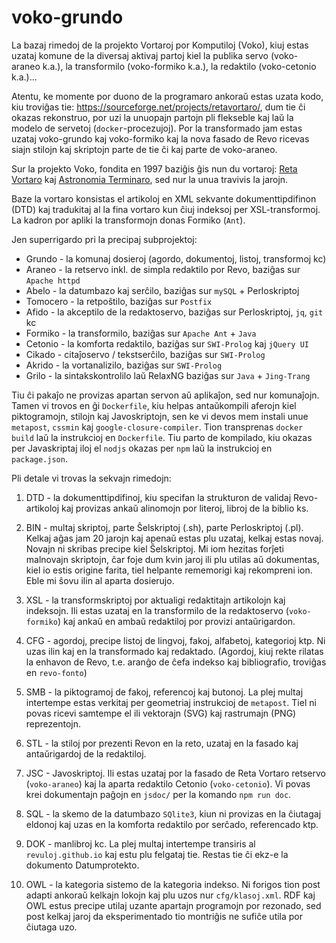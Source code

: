 # voko-grundo

La bazaj rimedoj de la projekto Vortaroj por Komputiloj (Voko), kiuj estas uzataj komune de la diversaj aktivaj partoj kiel la publika servo (voko-araneo k.a.), la transformilo (voko-formiko k.a.), la redaktilo (voko-cetonio k.a.)...

Atentu, ke momente por duono de la programaro ankoraŭ estas uzata kodo, kiu troviĝas tie: https://sourceforge.net/projects/retavortaro/, dum tie ĉi okazas rekonstruo, por uzi la unuopajn partojn pli flekseble kaj laŭ la modelo de servetoj (`docker`-procezujoj). Por la transformado jam estas uzataj voko-grundo kaj voko-formiko
kaj la nova fasado de Revo ricevas siajn stilojn kaj skriptojn parte de tie ĉi kaj parte de voko-araneo.

Sur la projekto Voko, fondita en 1997 baziĝis ĝis nun du vortaroj: [Reta Vortaro](http://reta-voratro.de) kaj 
[Astronomia Terminaro](https://web.archive.org/web/20090709225214/http://www.esperanto.org/AEK/AT),
sed nur la unua travivis la jarojn.

Baze la vortaro konsistas el artikoloj en XML sekvante dokumenttipdifinon (DTD) kaj tradukitaj al la fina vortaro kun ĉiuj indeksoj per XSL-transformoj. La kadron por apliki la transformojn donas Formiko (`Ant`).

Jen superrigardo pri la precipaj subprojektoj:
- Grundo - la komunaj dosieroj (agordo, dokumentoj, listoj, transformoj kc)
- Araneo - la retservo inkl. de simpla redaktilo por Revo, baziĝas sur `Apache httpd`
- Abelo - la datumbazo kaj serĉilo, baziĝas sur `mySQL` + Perloskriptoj
- Tomocero - la retpoŝtilo, baziĝas sur `Postfix`
- Afido - la akceptilo de la redaktoservo, baziĝas sur Perloskriptoj, `jq`, `git` kc
- Formiko - la transformilo, baziĝas sur `Apache Ant` + `Java`
- Cetonio - la komforta redaktilo, baziĝas sur `SWI-Prolog` kaj `jQuery UI`
- Cikado - citaĵoservo / tekstserĉilo, baziĝas sur `SWI-Prolog`
- Akrido - la vortanalizilo, baziĝas sur `SWI-Prolog` 
- Grilo - la sintakskontrolilo laŭ RelaxNG baziĝas sur `Java` + `Jing-Trang`

Tiu ĉi pakaĵo ne provizas apartan servon aŭ aplikaĵon, sed nur komunaĵojn. Tamen vi trovos en ĝi `Dockerfile`, kiu helpas antaŭkompili aferojn kiel piktogramojn, stilojn kaj Javoskriptojn, sen ke vi devos mem instali unue `metapost`, `cssmin` kaj `google-closure-compiler`. Tion transprenas `docker build` laŭ la instrukcioj en `Dockerfile`. Tiu parto de kompilado, kiu okazas per Javaskriptaj iloj el `nodjs` okazas per `npm` laŭ la instrukcioj en `package.json`.

Pli detale vi trovas la sekvajn rimedojn:

1. DTD - la dokumenttipdifinoj, kiu specifan la strukturon de validaj Revo-artikoloj kaj provizas ankaŭ 
alinomojn por literoj, libroj de la biblio ks.

1. BIN - multaj skriptoj, parte Ŝelskriptoj (.sh), parte Perloskriptoj (.pl). Kelkaj aĝas jam 20 jarojn kaj apenaŭ estas plu uzataj, kelkaj estas novaj. Novajn ni skribas precipe kiel Ŝelskriptoj. Mi iom hezitas forĵeti malnovajn skriptojn, ĉar foje dum kvin jaroj ili plu utilas aŭ dokumentas, kiel io estis origine farita, tiel helpante rememorigi kaj rekompreni ion. Eble mi ŝovu ilin al aparta dosierujo.

1. XSL - la transformskriptoj por aktualigi redaktitajn artikolojn kaj indeksojn. Ili estas uzataj en la transformilo de la redaktoservo (`voko-formiko`) kaj ankaŭ en ambaŭ redaktiloj por provizi antaŭrigardon.

1. CFG - agordoj, precipe listoj de lingvoj, fakoj, alfabetoj, kategorioj ktp. Ni uzas ilin kaj en la transformado kaj redaktado. (Agordoj, kiuj rekte rilatas la enhavon de Revo, t.e. aranĝo de ĉefa indekso kaj bibliografio, troviĝas en `revo-fonto`)

1. SMB - la piktogramoj de fakoj, referencoj kaj butonoj. La plej multaj intertempe estas verkitaj per geometriaj instrukcioj de `metapost`. Tiel ni povas ricevi samtempe el ili vektorajn (SVG) kaj rastrumajn (PNG) reprezentojn.

1. STL - la stiloj por prezenti Revon en la reto, uzataj en la fasado kaj antaŭrigardoj de la redaktiloj.

1. JSC - Javoskriptoj. Ili estas uzataj por la fasado de Reta Vortaro retservo (`voko-araneo`) kaj la aparta redaktilo Cetonio  (`voko-cetonio`). Vi povas krei dokumentajn paĝojn en `jsdoc/` per la komando `npm run doc`.

1. SQL - la skemo de la datumbazo `SQlite3`, kiun ni provizas en la ĉiutagaj eldonoj kaj uzas en la komforta redaktilo por serĉado, referencado ktp.

1. DOK - manlibroj kc. La plej multaj intertempe transiris al `revuloj.github.io` kaj estu plu felgataj tie. Restas tie ĉi ekz-e la dokumento Datumprotekto.

1. OWL - la kategoria sistemo de la kategoria indekso. Ni forigos tion post adapti ankoraŭ kelkajn lokojn kaj plu uzos nur `cfg/klasoj.xml`. RDF kaj OWL estus precipe utilaj uzante apartajn programojn por rezonado, sed post kelkaj jaroj da eksperimentado tio montriĝis ne sufiĉe utila por ĉiutaga uzo.
